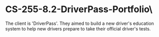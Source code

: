 # CS-255-8.2-DriverPass-Portfolio\\
The client is 'DriverPass'. They aimed to build a new driver's education system to help new drivers prepare to take their official driver's tests.
